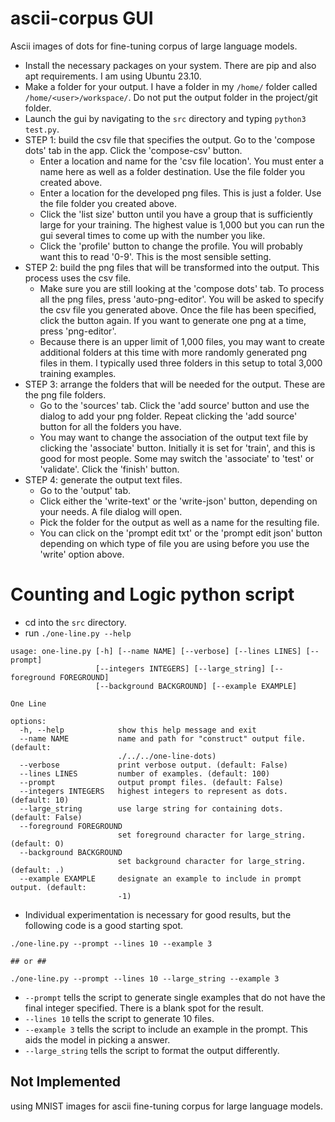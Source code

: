 # ascii-corpus GUI 
Ascii images of dots for fine-tuning corpus of large language models.

- Install the necessary packages on your system. There are pip and also apt requirements. I am using Ubuntu 23.10.
- Make a folder for your output. I have a folder in my `/home/` folder called `/home/<user>/workspace/`. Do not put the output folder in the project/git folder.
- Launch the gui by navigating to the `src` directory and typing `python3 test.py`.
- STEP 1: build the csv file that specifies the output. Go to the 'compose dots' tab in the app. Click the 'compose-csv' button.
  - Enter a location and name for the 'csv file location'. You must enter a name here as well as a folder destination. Use the file folder you created above.
  - Enter a location for the developed png files. This is just a folder. Use the file folder you created above.
  - Click the 'list size' button until you have a group that is sufficiently large for your training. The highest value is 1,000 but you can run the gui several times to come up with the number you like.
  - Click the 'profile' button to change the profile. You will probably want this to read '0-9'. This is the most sensible setting.
- STEP 2: build the png files that will be transformed into the output. This process uses the csv file.
  - Make sure you are still looking at the 'compose dots' tab. To process all the png files, press 'auto-png-editor'. You will be asked to specify the csv file you generated above. Once the file has been specified, click the button again. If you want to generate one png at a time, press 'png-editor'.
  - Because there is an upper limit of 1,000 files, you may want to create additional folders at this time with more randomly generated png files in them. I typically used three folders in this setup to total 3,000 training examples.
- STEP 3: arrange the folders that will be needed for the output. These are the png file folders.
  - Go to the 'sources' tab. Click the 'add source' button and use the dialog to add your png folder. Repeat clicking the 'add source' button for all the folders you have.
  - You may want to change the association of the output text file by clicking the 'associate' button. Initially it is set for 'train', and this is good for most people. Some may switch the 'associate' to 'test' or 'validate'. Click the 'finish' button.
- STEP 4: generate the output text files.
  - Go to the 'output' tab.
  - Click either the 'write-text' or the 'write-json' button, depending on your needs. A file dialog will open.
  - Pick the folder for the output as well as a name for the resulting file.
  - You can click on the 'prompt edit txt' or the 'prompt edit json' button depending on which type of file you are using before you use the 'write' option above.

# Counting and Logic python script

- cd into the `src` directory.
- run `./one-line.py --help`

```
usage: one-line.py [-h] [--name NAME] [--verbose] [--lines LINES] [--prompt]
                   [--integers INTEGERS] [--large_string] [--foreground FOREGROUND]
                   [--background BACKGROUND] [--example EXAMPLE]

One Line

options:
  -h, --help            show this help message and exit
  --name NAME           name and path for "construct" output file. (default:
                        ./../../one-line-dots)
  --verbose             print verbose output. (default: False)
  --lines LINES         number of examples. (default: 100)
  --prompt              output prompt files. (default: False)
  --integers INTEGERS   highest integers to represent as dots. (default: 10)
  --large_string        use large string for containing dots. (default: False)
  --foreground FOREGROUND
                        set foreground character for large_string. (default: O)
  --background BACKGROUND
                        set background character for large_string. (default: .)
  --example EXAMPLE     designate an example to include in prompt output. (default:
                        -1)
```
- Individual experimentation is necessary for good results, but the following code is a good starting spot.

```
./one-line.py --prompt --lines 10 --example 3 

## or ## 

./one-line.py --prompt --lines 10 --large_string --example 3 
```

- `--prompt` tells the script to generate single examples that do not have the final integer specified. There is a blank spot for the result.
- `--lines 10` tells the script to generate 10 files.
- `--example 3` tells the script to include an example in the prompt. This aids the model in picking a answer.
- `--large_string` tells the script to format the output differently. 

## Not Implemented
using MNIST images for ascii fine-tuning corpus for large language models.
